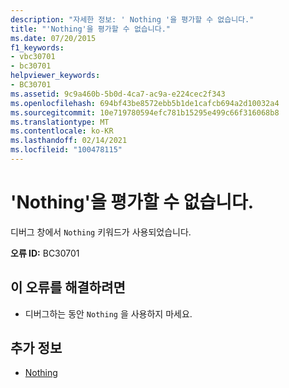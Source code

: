 ```yaml
---
description: "자세한 정보: ' Nothing '을 평가할 수 없습니다."
title: "'Nothing'을 평가할 수 없습니다."
ms.date: 07/20/2015
f1_keywords:
- vbc30701
- bc30701
helpviewer_keywords:
- BC30701
ms.assetid: 9c9a460b-5b0d-4ca7-ac9a-e224cec2f343
ms.openlocfilehash: 694bf43be8572ebb5b1de1cafcb694a2d10032a4
ms.sourcegitcommit: 10e719780594efc781b15295e499c66f316068b8
ms.translationtype: MT
ms.contentlocale: ko-KR
ms.lasthandoff: 02/14/2021
ms.locfileid: "100478115"
---
```

# <a name="nothing-cannot-be-evaluated"></a>'Nothing'을 평가할 수 없습니다.

디버그 창에서 `Nothing` 키워드가 사용되었습니다.  
  
 **오류 ID:** BC30701  
  
## <a name="to-correct-this-error"></a>이 오류를 해결하려면  
  
- 디버그하는 동안 `Nothing` 을 사용하지 마세요.  
  
## <a name="see-also"></a>추가 정보

- [Nothing](../language-reference/nothing.md)
